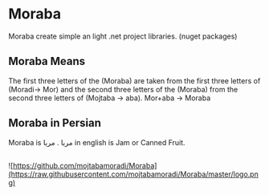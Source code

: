 # Moraba
Moraba create simple an light .net project libraries. (nuget packages)

## Moraba Means
The first three letters of the (Moraba) are taken from the first three letters of (Moradi-> Mor) and the second three letters of the (Moraba) from the second three letters of (Mojtaba -> aba). Mor+aba -> Moraba

## Moraba in Persian
Moraba is مربا .
مربا in english is Jam or Canned Fruit.

##
![https://github.com/mojtabamoradi/Moraba](https://raw.githubusercontent.com/mojtabamoradi/Moraba/master/logo.png)
